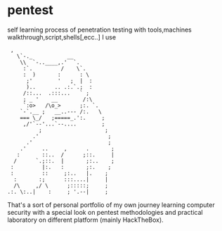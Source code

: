 # pentest
self learning process of penetration testing with tools,machines walkthrough,script,shells[,ecc..] I use


     ,
       \`-._           __
        \\  `-..____,.'  `.
         :`.         /    \`.
         :  )       :      : \
          ;'        '   ;  |  :
          )..      .. .:.`.;  :
         /::...  .:::...   ` ;
         ; _ '    __        /:\
         `:o>   /\o_>      ;:. `.
        `-`.__ ;   __..--- /:.   \
        === \_/   ;=====_.':.     ;
         ,/'`--'...`--....        ;
              ;                    ;
            .'                      ;
          .'                        ;
        .'     ..     ,      .       ;
       :       ::..  /      ;::.     |
      /      `.;::.  |       ;:..    ;
     :         |:.   :       ;:.    ;
     :         ::     ;:..   |.    ;
      :       :;      :::....|     |
      /\     ,/ \      ;:::::;     ;
    .:. \:..|    :     ; '.--|     ;

                   
That's a sort of personal portfolio of my own journey learning computer security with a special look on pentest methodologies and practical laboratory on different platform (mainly HackTheBox).
